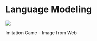 # Language Modeling

![](https://www.agendalugano.ch/system/images/files/000/016/390/original/the_imitation_game_48050661_st_5_s-high.jpg?)

Imitation Game - Image from Web